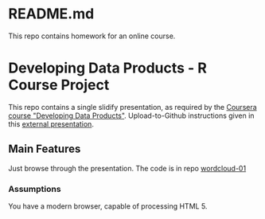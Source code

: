 # README.md

This repo contains homework for an online course.



Developing Data Products - R Course Project
=======================

This repo contains a single slidify presentation, as required by  the [Coursera course "Developing Data Products"][1]. 
Upload-to-Github instructions given in this [external presentation][2].   

Main Features
-------------
Just  browse through the presentation.
The code is in repo [wordcloud-01][3]

### Assumptions

You have a modern browser, capable of processing HTML 5.

 [1]: http://datasciencespecialization.github.io/ddp/
 [2]: http://rpubs.com/thoughtfulbloke/25103
 [3]: https://github.com/knbknb/wordcloud-01-pitch
